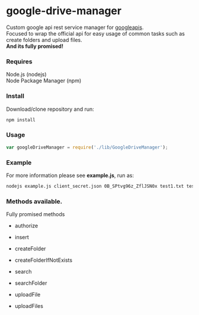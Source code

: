 google-drive-manager
===

Custom google api rest service manager for [googleapis](https://github.com/google/google-api-nodejs-client/).  
Focused to wrap the official api for easy usage of common tasks such as create folders and upload files.  
**And its fully promised!**

### Requires

Node.js (nodejs)  
Node Package Manager (npm)  

### Install

Download/clone repository and run:

```sh
npm install
```

### Usage

```js
var googleDriveManager = require('./lib/GoogleDriveManager');
```

### Example

For more information please see **example.js**, run as:

```sh
nodejs example.js client_secret.json 0B_SPtvg96z_ZflJSN0x test1.txt test2.txt test3.txt
```

### Methods available.

Fully promised methods

* authorize

* insert

* createFolder

* createFolderIfNotExists

* search

* searchFolder

* uploadFile

* uploadFiles
